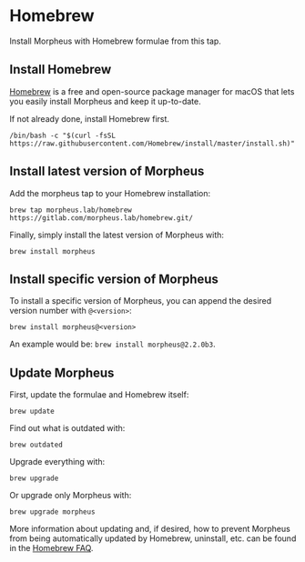 # Homebrew

Install Morpheus with Homebrew formulae from this tap.

## Install Homebrew

[Homebrew](https://brew.sh/) is a free and open-source package manager for macOS that lets you easily install Morpheus and keep it up-to-date.

If not already done, install Homebrew first.

    /bin/bash -c "$(curl -fsSL https://raw.githubusercontent.com/Homebrew/install/master/install.sh)"

## Install latest version of Morpheus

Add the morpheus tap to your Homebrew installation:

    brew tap morpheus.lab/homebrew https://gitlab.com/morpheus.lab/homebrew.git/

Finally, simply install the latest version of Morpheus with:

    brew install morpheus

## Install specific version of Morpheus

To install a specific version of Morpheus, you can append the desired version number with ```@<version>```:

    brew install morpheus@<version>

An example would be: ```brew install morpheus@2.2.0b3```.

## Update Morpheus

First, update the formulae and Homebrew itself:

    brew update

Find out what is outdated with:

    brew outdated

Upgrade everything with:

    brew upgrade

Or upgrade only Morpheus with:

    brew upgrade morpheus

More information about updating and, if desired, how to prevent Morpheus from being automatically updated by Homebrew, uninstall, etc. can be found in the [Homebrew FAQ](https://docs.brew.sh/FAQ).